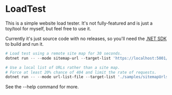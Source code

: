 # LoadTest

This is a simple website load tester. It's not fully-featured and is just a toy/tool for myself, but feel free to use it.

Currently it's just source code with no releases, so you'll need the [.NET SDK](https://dot.net/download) to build and run it.

```powershell
# Load test using a remote site map for 30 seconds.
dotnet run -- --mode sitemap-url --target-list 'https://localhost:5001/sitemaps/sitemap.xml' --seconds 30

# Use a local list of URLs rather than a site map.
# Force at least 20% chance of 404 and limit the rate of requests.
dotnet run -- --mode url-list-file --target-list './samples/sitemapUrls.txt' --chance-404 20 --slow
```

See the --help command for more.
